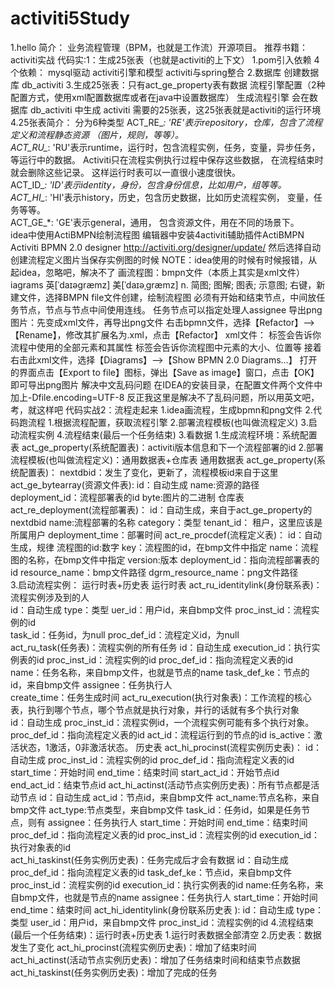 # activiti5Study
1.hello
    简介：
        业务流程管理（BPM，也就是工作流）开源项目。
        推荐书籍：activiti实战
    代码实:1：生成25张表（也就是activiti的上下文）
        1.pom引入依赖
            4个依赖： mysql驱动 activiti引擎和模型  activiti与spring整合
        2.数据库
            创建数据库 db_activiti
        3.生成25张表：只有act_ge_property表有数据
            流程引擎配置（2种配置方式，使用xml配置数据库或者在java中设置数据库）
            生成流程引擎
            会在数据库 db_activiti 中生成 activiti 需要的25张表，这25张表就是activiti的运行环境     
        4.25张表简介：
            分为6种类型
                ACT_RE_*: 'RE'表示repository，仓库，包含了流程定义和流程静态资源 （图片，规则，等等）。                                     
                ACT_RU_*: 'RU'表示runtime，运行时，包含流程实例，任务，变量，异步任务，等运行中的数据。 Activiti只在流程实例执行过程中保存这些数据， 在流程结束时就会删除这些记录。 这样运行时表可以一直很小速度很快。                                        
                ACT_ID_*: 'ID'表示identity，身份，包含身份信息，比如用户，组等等。                                        
                ACT_HI_*: 'HI'表示history，历史，包含历史数据，比如历史流程实例， 变量，任务等等。                                       
                ACT_GE_*: 'GE'表示general，通用， 包含资源文件，用在不同的场景下。      
    idea中使用ActiBMPN绘制流程图
        编辑器中安装4activiti辅助插件ActiBMPN
            Activiti BPMN 2.0 designer
            http://activiti.org/designer/update/
            然后选择自动创建流程定义图片当保存实例图的时候
            NOTE：idea使用的时候有时候报错，从起idea，忽略吧，解决不了
        画流程图：bmpn文件（本质上其实是xml文件）
            iagrams	英[ˈdaɪəgræmz] 美[ˈdaɪəˌgræmz]  n.	简图; 图解; 图表; 示意图;
            右键，新建文件，选择BMPN file文件创建，绘制流程图
                必须有开始和结束节点，中间放任务节点，节点与节点中间使用连线。
                任务节点可以指定处理人assignee
        导出png图片：先变成xml文件，再导出png文件
            右击bpmn文件，选择【Refactor】-->【Rename】，修改其扩展名为.xml，点击【Refactor】
            xml文件：
                <process>标签会告诉你流程中使用的全部元素和其属性
                <bpmndi>标签会告诉你流程图中元素的大小、位置等
            接着右击此xml文件，选择【Diagrams】-->【Show BPMN 2.0 Diagrams...】
            打开的界面点击【Export to file】图标，弹出【Save as image】窗口，点击【OK】即可导出png图片
        解决中文乱码问题
            在IDEA的安装目录，在配置文件两个文件中加上-Dfile.encoding=UTF-8
            反正我这里是解决不了乱码问题，所以用英文吧，考，就这样吧
    代码实战2：流程走起来
        1.idea画流程，生成bpmn和png文件
        2.代码跑流程
            1.根据流程配置，获取流程引擎
            2.部署流程模板(也叫做流程定义)
            3.启动流程实例
            4.流程结束(最后一个任务结束)
        3.看数据
            1.生成流程环境：系统配置表
                act_ge_property(系统配置表)：activiti版本信息和下一个流程部署的id
            2.部署流程模板(也叫做流程定义)：通用数据表+仓库表
                通用数据表
                    act_ge_property(系统配置表)：
                        nextdbid：发生了变化，更新了，流程模板id来自于这里
                    act_ge_bytearray(资源文件表):
                        id：自动生成
                        name:资源的路径
                        deployment_id：流程部署表的id
                        byte:图片的二进制
                仓库表
                    act_re_deployment(流程部署表)：
                        id：自动生成，来自于act_ge_property的nextdbid
                        name:流程部署的名称
                        category：类型
                        tenant_id： 租户，这里应该是所属用户
                        deployment_time：部署时间
                    act_re_procdef(流程定义表)：
                        id：自动生成，规律 流程图的id:数字
                        key：流程图的id，在bmp文件中指定
                        name：流程图的名称，在bmp文件中指定
                        version:版本
                        deployment_id：指向流程部署表的id
                        resource_name：bmp文件路径
                        dgrm_resource_name：png文件路径                
            3.启动流程实例： 运行时表+历史表 
                运行时表 
                    act_ru_identitylink(身份联系表)：流程实例涉及到的人                                  
                        id：自动生成
                        type：类型
                        uer_id：用户id，来自bmp文件
                        proc_inst_id：流程实例的id  
                        task_id：任务id，为null
                        proc_def_id：流程定义id，为null  
                    act_ru_task(任务表)：流程实例的所有任务
                        id：自动生成
                        execution_id：执行实例表的id
                        proc_inst_id：流程实例的id
                        proc_def_id：指向流程定义表的id  
                        name：任务名称，来自bmp文件，也就是节点的name
                        task_def_ke：节点的id，来自bmp文件
                        assignee：任务执行人  
                        create_time：任务生成时间
                    act_ru_execution(执行对象表)：工作流程的核心表，执行到哪个节点，哪个节点就是执行对象，并行的话就有多个执行对象                   
                        id：自动生成
                        proc_inst_id：流程实例id，一个流程实例可能有多个执行对象。
                        proc_def_id：指向流程定义表的id
                        act_id：流程运行到的节点的id
                        is_active：激活状态，1激活，0非激活状态。
                历史表
                    act_hi_procinst(流程实例历史表)：
                        id：自动生成 
                        proc_inst_id：流程实例的id
                        proc_def_id：指向流程定义表的id  
                        start_time：开始时间
                        end_time：结束时间
                        start_act_id：开始节点id
                        end_act_id：结束节点id
                    act_hi_actinst(活动节点实例历史表)：所有节点都是活动节点
                        id：自动生成 
                        act_id：节点id，来自bmp文件
                        act_name:节点名称，来自bmp文件
                        act_type:节点类型，来自bmp文件
                        task_id：任务id，如果是任务节点，则有
                        assignee：任务执行人
                        start_time：开始时间
                        end_time：结束时间
                        proc_def_id：指向流程定义表的id
                        proc_inst_id：流程实例的id
                        execution_id：执行对象表的id                    
                    act_hi_taskinst(任务实例历史表)：任务完成后才会有数据
                        id：自动生成 
                        proc_def_id：指向流程定义表的id
                        task_def_ke：节点id，来自bmp文件
                        proc_inst_id：流程实例的id
                        execution_id：执行实例表的id
                        name:任务名称，来自bmp文件，也就是节点的name
                        assignee：任务执行人
                        start_time：开始时间
                        end_time：结束时间
                    act_hi_identitylink(身份联系历史表 ):
                        id：自动生成 
                        type：类型
                        user_id：用户id，来自bmp文件
                        proc_inst_id：流程实例的id
            4.流程结束(最后一个任务结束)：运行时表+历史表 
                1.运行时表数据全部清空
                2.历史表：数据发生了变化
                    act_hi_procinst(流程实例历史表)：增加了结束时间
                    act_hi_actinst(活动节点实例历史表)：增加了任务结束时间和结束节点数据
                    act_hi_taskinst(任务实例历史表)：增加了完成的任务    
        